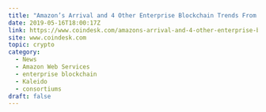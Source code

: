 ```yaml
---
title: "Amazon’s Arrival and 4 Other Enterprise Blockchain Trends From Consensus 2019"
date: 2019-05-16T18:00:17Z
link: https://www.coindesk.com/amazons-arrival-and-4-other-enterprise-blockchain-trends-from-consensus-2019?utm_medium=RSS&utm_source=hune
site: www.coindesk.com
topic: crypto
category:
  - News
  - Amazon Web Services
  - enterprise blockchain
  - Kaleido
  - consortiums
draft: false
---
```


